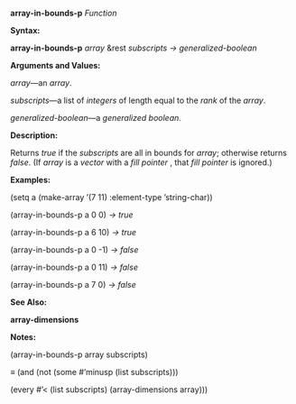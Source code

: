 **array-in-bounds-p** *Function* 

**Syntax:** 

**array-in-bounds-p** *array* &rest *subscripts → generalized-boolean* 

**Arguments and Values:** 

*array*—an *array*. 

*subscripts*—a list of *integers* of length equal to the *rank* of the *array*. 

*generalized-boolean*—a *generalized boolean*. 

**Description:** 

Returns *true* if the *subscripts* are all in bounds for *array*; otherwise returns *false*. (If *array* is a *vector* with a *fill pointer* , that *fill pointer* is ignored.) 

**Examples:** 

(setq a (make-array ’(7 11) :element-type ’string-char)) 

(array-in-bounds-p a 0 0) *→ true* 

(array-in-bounds-p a 6 10) *→ true* 

(array-in-bounds-p a 0 -1) *→ false* 

(array-in-bounds-p a 0 11) *→ false* 

(array-in-bounds-p a 7 0) *→ false* 

**See Also:** 

**array-dimensions** 

**Notes:** 

(array-in-bounds-p array subscripts) 

*≡* (and (not (some #’minusp (list subscripts))) 

(every #’&#60; (list subscripts) (array-dimensions array))) 



 

 

